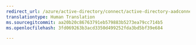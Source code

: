 ```yaml
---
redirect_url: /azure/active-directory/connect/active-directory-aadconnectsync-understanding-architecture
translationtype: Human Translation
ms.sourcegitcommit: aa20b20c86763791eb579883b5273ea79cc714b5
ms.openlocfilehash: 3fd069263b3acd3350d499252fda3bd5bf39e684

---
```




<!--HONumber=Feb17_HO1-->


